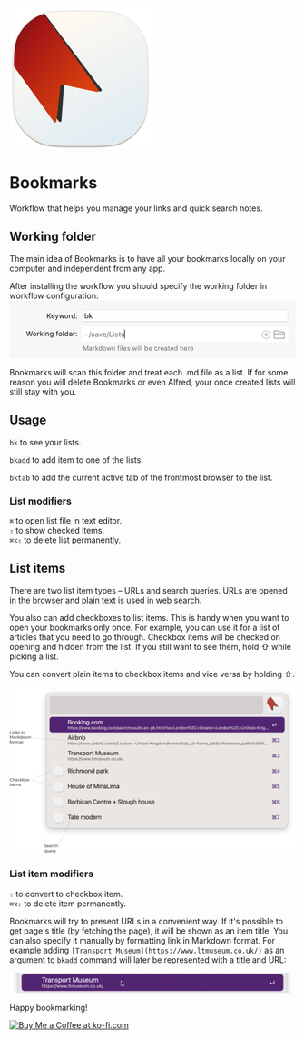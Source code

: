 ![Bookmarks](./icon.png)

# Bookmarks
Workflow that helps you manage your links and quick search notes.

## Working folder
The main idea of Bookmarks is to have all your bookmarks locally on your computer and independent from any app.

After installing the workflow you should specify the working folder in workflow configuration:
![Configuration](./configuration.png)

Bookmarks will scan this folder and treat each .md file as a list. If for some reason you will delete Bookmarks or even Alfred, your once created lists will still stay with you.

## Usage
`bk` to see your lists.

`bkadd` to add item to one of the lists.

`bktab` to add the current active tab of the frontmost browser to the list.

### List modifiers
`⌘` to open list file in text editor.  
`⇧` to show checked items.  
`⌘⌥⇧` to delete list permanently.

## List items
There are two list item types – URLs and search queries. URLs are opened in the browser and plain text is used in web search.

You also can add checkboxes to list items. This is handy when you want to open your bookmarks only once. For example, you can use it for a list of articles that you need to go through. Checkbox items will be checked on opening and hidden from the list. If you still want to see them, hold ⇧ while picking a list.

You can convert plain items to checkbox items and vice versa by holding ⇧.

![List items](./list-items.png)

### List item modifiers
`⇧` to convert to checkbox item.  
`⌘⌥⇧` to delete item permanently.

Bookmarks will try to present URLs in a convenient way. If it's possible to get page's title (by fetching the page), it will be shown as an item title. You can also specify it manually by formatting link in Markdown format. For example adding `[Transport Museum](https://www.ltmuseum.co.uk/)` as an argument to `bkadd` command will later be represented with a title and URL:

![Markdown link](./markdown-link.png)

Happy bookmarking!

<a href='https://ko-fi.com/I2I0W98PT' target='_blank'><img height='36' style='border:0px;height:36px;' src='https://storage.ko-fi.com/cdn/kofi3.png?v=3' border='0' alt='Buy Me a Coffee at ko-fi.com' /></a>

